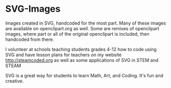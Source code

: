 # SVG-Images
Images created in SVG, handcoded for the most part. Many of these images are available on openclipart.org as well. Some are remixes of openclipart images, where part or all of the original openclipart is included, then handcoded from there.

I volunteer at schools teaching students grades 4-12 how to code using SVG and have lesson plans for teachers on my
website http://steamcoded.org as well as some applications of SVG in STEM and STEAM

SVG is a great way for students to learn Math, Art, and Coding. It's fun and creative.
